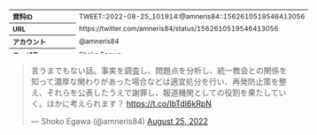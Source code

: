 <table style="font-size: 9pt; width: 610px; margin-bottom: 20px; height: 80px;">
<tbody>
    <tr>
        <th align=left>資料ID</th>
        <td align=left>TWEET::2022-08-25_101914:@amneris84::1562610519546413056</td>
    </tr>
    <tr>
        <th align=left>URL</th>
        <td align=left>https://twitter.com/amneris84/status/1562610519546413056</td>
    </tr>
    <tr>
        <th align=left>アカウント</th>
        <td align=left>@amneris84</td>
    </tr>
    <tr>
        <th align=left>ユーザ名</th>
        <td align=left>Shoko Egawa</td>
    </tr>
    <tr>
        <th align=left>ツイートの記録日時</th>
        <td align=left>created_at 2022-08-25_2300</td>
    </tr>
</tbody>
</table>
<blockquote class="twitter-tweet" data-width="450"  data-lang="ja"><p lang="ja" dir="ltr">言うまでもない話。事実を調査し、問題点を分析し、統一教会との関係を知って濃厚な関わりがあった場合などは適宜処分を行い、再発防止策を整え、それらを公表したうえで謝罪し、報道機関としての役割を果たしていく。ほかに考えられます？ <a href="https://t.co/IbTdI6kRpN">https://t.co/IbTdI6kRpN</a></p>&mdash; Shoko Egawa (@amneris84) <a href="https://twitter.com/amneris84/status/1562610519546413056?ref_src=twsrc%5Etfw">August 25, 2022</a></blockquote>
<script async src="https://platform.twitter.com/widgets.js" charset="utf-8"></script>


